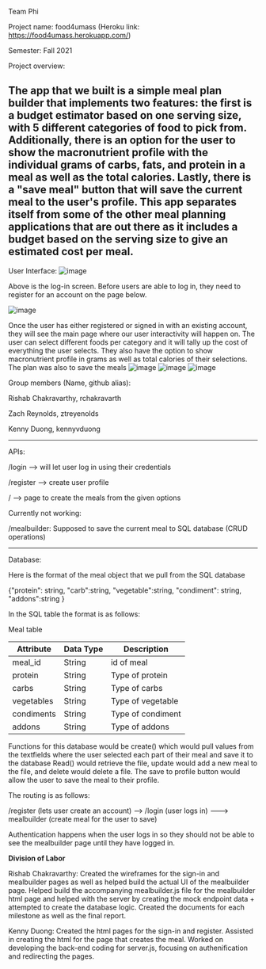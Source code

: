 Team Phi

Project name: food4umass (Heroku link: https://food4umass.herokuapp.com/)

Semester: Fall 2021

Project overview:

The app that we built is a simple meal plan builder that implements two features: the first is a budget 
estimator based on one serving size, with 5 different categories of food to pick from. Additionally,
there is an option for the user to show the macronutrient profile with the individual grams of carbs,
fats, and protein in a meal as well as the total calories. Lastly, there is a "save meal" button that will
save the current meal to the user's profile. This app separates itself from some of the other meal planning 
applications that are out there as it includes a budget based on the serving size to give an estimated cost
per meal.
--------------------------------------------------------------------------------------------------------------------------
User Interface:
![image](https://user-images.githubusercontent.com/60271599/145690911-13d89709-1038-44cd-80ce-ec2a278189e0.png)

Above is the log-in screen. Before users are able to log in, they need to register for an account on the page below.

![image](https://user-images.githubusercontent.com/60271599/145690946-bca85c76-5b9b-4196-8765-3b1e41207827.png)

Once the user has either registered or signed in with an existing account, they will see the main page where our 
user interactivity will happen on. The user can select different foods per category and it will tally up the cost of 
everything the user selects. They also have the option to show macronutrient profile in grams as well as total calories of
their selections. The plan was also to save the meals 
![image](https://user-images.githubusercontent.com/60271599/145691030-4e5c645b-5a7a-46af-8cad-c3b1b50864d8.png)
![image](https://user-images.githubusercontent.com/60271599/145691040-aa9511e3-4132-4f2d-93d3-5419e4d53d1f.png)
![image](https://user-images.githubusercontent.com/60271599/145691224-488b2ff7-9905-4c75-87e0-ef2b67cc501a.png)

Group members (Name, github alias): 

Rishab Chakravarthy, rchakravarth

Zach Reynolds, ztreyenolds

Kenny Duong, kennyvduong

--------------------------------------------------------------------------------------------------------------

APIs:

/login --> will let user log in using their credentials

/register --> create user profile

/ --> page to create the meals from the given options

Currently not working:

/mealbuilder: Supposed to save the current meal to SQL database (CRUD operations)

------------------------------------------------------------------------------------------------------------------

Database: 

Here is the format of the meal object that we pull from the SQL database

{"protein": string, "carb":string, "vegetable":string, "condiment": string, "addons":string }

In the SQL table the format is as follows:

Meal table

| Attribute    | Data Type | Description              |
|--------------|-----------|--------------------------|
| meal_id      | String    | id of meal               |
| protein      | String    | Type of protein          |
| carbs        | String    | Type of carbs            |
| vegetables   | String    | Type of vegetable        |
| condiments   | String    | Type of condiment        |
| addons       | String    | Type of addons           |

Functions for this database would be create() which would pull values from the textfields where the user selected each part of their meal and save it to the database Read() would retrieve the file, update would add a new meal to the file, and delete would delete a file. The save to profile button would allow the user to save the meal to their profile.

The routing is as follows:

/register (lets user create an account) --> /login (user logs in) ---> mealbuilder (create meal for the user to save)

Authentication happens when the user logs in so they should not be able to see the mealbuilder page until they have logged in.

**Division of Labor**

Rishab Chakravarthy: Created the wireframes for the sign-in and mealbuilder pages as well as helped build the actual UI
of the mealbuilder page. Helped build the accompanying mealbuilder.js file for the mealbuilder html page and helped with the server by creating the mock endpoint data + attempted to create the database logic. Created the documents for each milestone as well as the final report.

Kenny Duong: Created the html pages for the sign-in and register. Assisted in creating the html for the page that creates the meal.  Worked on developing the back-end coding for server.js, focusing on authenification and redirecting the pages.  
